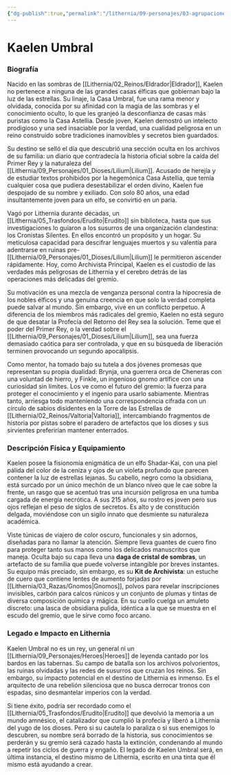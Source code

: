 ```yaml
---
{"dg-publish":true,"permalink":"/lithernia/09-personajes/03-agrupaciones/los-cronistas-silentes/kaelen-umbral/","tags":["lithernia","personajes","Gremio","Los Cronistas Silentes","Eldrador","exiliado"]}
---
```


# Kaelen Umbral

### Biografía

Nacido en las sombras de [[Lithernia/02_Reinos/Eldrador\|Eldrador]], Kaelen no pertenece a ninguna de las grandes casas élficas que gobiernan bajo la luz de las estrellas. Su linaje, la Casa Umbral, fue una rama menor y olvidada, conocida por su afinidad con la magia de las sombras y el conocimiento oculto, lo que les granjeó la desconfianza de casas más puristas como la Casa Astellia. Desde joven, Kaelen demostró un intelecto prodigioso y una sed insaciable por la verdad, una cualidad peligrosa en un reino construido sobre tradiciones inamovibles y secretos bien guardados.

Su destino se selló el día que descubrió una sección oculta en los archivos de su familia: un diario que contradecía la historia oficial sobre la caída del Primer Rey y la naturaleza del [[Lithernia/09_Personajes/01_Dioses/Lilium\|Lilium]]. Acusado de herejía y de estudiar textos prohibidos por la hegemónica Casa Astellia, que temía cualquier cosa que pudiera desestabilizar el orden divino, Kaelen fue despojado de su nombre y exiliado. Con solo 80 años, una edad insultantemente joven para un elfo, se convirtió en un paria.

Vagó por Lithernia durante décadas, un [[Lithernia/05_Trasfondos/Erudito\|Erudito]] sin biblioteca, hasta que sus investigaciones lo guiaron a los susurros de una organización clandestina: los Cronistas Silentes. En ellos encontró un propósito y un hogar. Su meticulosa capacidad para descifrar lenguajes muertos y su valentía para adentrarse en ruinas pre-[[Lithernia/09_Personajes/01_Dioses/Lilium\|Lilium]] le permitieron ascender rápidamente. Hoy, como Archivista Principal, Kaelen es el custodio de las verdades más peligrosas de Lithernia y el cerebro detrás de las operaciones más delicadas del gremio.

Su motivación es una mezcla de venganza personal contra la hipocresía de los nobles élficos y una genuina creencia en que solo la verdad completa puede salvar al mundo. Sin embargo, vive en un conflicto perpetuo. A diferencia de los miembros más radicales del gremio, Kaelen no está seguro de que desatar la Profecía del Retorno del Rey sea la solución. Teme que el poder del Primer Rey, o la verdad sobre el [[Lithernia/09_Personajes/01_Dioses/Lilium\|Lilium]], sea una fuerza demasiado caótica para ser controlada, y que en su búsqueda de liberación terminen provocando un segundo apocalipsis.

Como mentor, ha tomado bajo su tutela a dos jóvenes promesas que representan su propia dualidad: Brynja, una guerrera orca de Cheneras con una voluntad de hierro, y Finkle, un ingenioso gnomo artífice con una curiosidad sin límites. Los ve como el futuro del gremio: la fuerza para proteger el conocimiento y el ingenio para usarlo sabiamente. Mientras tanto, arriesga todo manteniendo una correspondencia cifrada con un círculo de sabios disidentes en la Torre de las Estrellas de [[Lithernia/02_Reinos/Valtoria\|Valtoria]], intercambiando fragmentos de historia por pistas sobre el paradero de artefactos que los dioses y sus sirvientes preferirían mantener enterrados.

### Descripción Física y Equipamiento

Kaelen posee la fisionomía enigmática de un elfo Shadar-Kai, con una piel pálida del color de la ceniza y ojos de un violeta profundo que parecen contener la luz de estrellas lejanas. Su cabello, negro como la obsidiana, está surcado por un único mechón de un blanco níveo que le cae sobre la frente, un rasgo que se acentuó tras una incursión peligrosa en una tumba cargada de energía necrótica. A sus 215 años, su rostro es joven pero sus ojos reflejan el peso de siglos de secretos. Es alto y de constitución delgada, moviéndose con un sigilo innato que desmiente su naturaleza académica.

Viste túnicas de viajero de color oscuro, funcionales y sin adornos, diseñadas para no llamar la atención. Siempre lleva guantes de cuero fino para proteger tanto sus manos como los delicados manuscritos que maneja. Oculta bajo su capa lleva una **daga de cristal de sombras**, un artefacto de su familia que puede volverse intangible por breves instantes. Su equipo más preciado, sin embargo, es su **Kit de Archivista**: un estuche de cuero que contiene lentes de aumento forjadas por [[Lithernia/03_Razas/Gnomos\|Gnomos]], polvos para revelar inscripciones invisibles, carbón para calcos rúnicos y un conjunto de plumas y tintas de diversa composición química y mágica. En su cuello cuelga un amuleto discreto: una lasca de obsidiana pulida, idéntica a la que se muestra en el escudo del gremio, que le sirve como foco arcano.

### Legado e Impacto en Lithernia

Kaelen Umbral no es un rey, un general ni un [[Lithernia/09_Personajes/Heroes\|Heroes]] de leyenda cantado por los bardos en las tabernas. Su campo de batalla son los archivos polvorientos, las ruinas olvidadas y las redes de susurros que cruzan los reinos. Sin embargo, su impacto potencial en el destino de Lithernia es inmenso. Es el arquitecto de una rebelión silenciosa que no busca derrocar tronos con espadas, sino desmantelar imperios con la verdad.

Si tiene éxito, podría ser recordado como el [[Lithernia/05_Trasfondos/Erudito\|Erudito]] que devolvió la memoria a un mundo amnésico, el catalizador que cumplió la profecía y liberó a Lithernia del yugo de los dioses. Pero si su cautela lo paraliza o si sus enemigos lo descubren, su nombre será borrado de la historia, sus conocimientos se perderán y su gremio será cazado hasta la extinción, condenando al mundo a repetir los ciclos de guerra y engaño. El legado de Kaelen Umbral será, en última instancia, el destino mismo de Lithernia, escrito en una tinta que él mismo está ayudando a crear.
